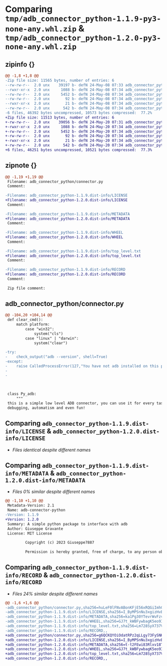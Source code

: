 # Comparing `tmp/adb_connector_python-1.1.9-py3-none-any.whl.zip` & `tmp/adb_connector_python-1.2.0-py3-none-any.whl.zip`

## zipinfo {}

```diff
@@ -1,8 +1,8 @@
-Zip file size: 11565 bytes, number of entries: 6
--rw-rw-r--  2.0 unx    39197 b- defN 24-May-08 07:33 adb_connector_python/connector.py
--rwxr-xr-x  2.0 unx     1088 b- defN 24-May-08 07:34 adb_connector_python-1.1.9.dist-info/LICENSE
--rw-rw-r--  2.0 unx     5452 b- defN 24-May-08 07:34 adb_connector_python-1.1.9.dist-info/METADATA
--rw-rw-r--  2.0 unx       92 b- defN 24-May-08 07:34 adb_connector_python-1.1.9.dist-info/WHEEL
--rwxr-xr-x  2.0 unx       21 b- defN 24-May-08 07:34 adb_connector_python-1.1.9.dist-info/top_level.txt
--rw-rw-r--  2.0 unx      542 b- defN 24-May-08 07:34 adb_connector_python-1.1.9.dist-info/RECORD
-6 files, 46392 bytes uncompressed, 10573 bytes compressed:  77.2%
+Zip file size: 11513 bytes, number of entries: 6
+-rw-rw-r--  2.0 unx    39056 b- defN 24-May-20 07:31 adb_connector_python/connector.py
+-rwxr-xr-x  2.0 unx     1088 b- defN 24-May-20 07:34 adb_connector_python-1.2.0.dist-info/LICENSE
+-rw-rw-r--  2.0 unx     5452 b- defN 24-May-20 07:34 adb_connector_python-1.2.0.dist-info/METADATA
+-rw-rw-r--  2.0 unx       92 b- defN 24-May-20 07:34 adb_connector_python-1.2.0.dist-info/WHEEL
+-rwxr-xr-x  2.0 unx       21 b- defN 24-May-20 07:34 adb_connector_python-1.2.0.dist-info/top_level.txt
+-rw-rw-r--  2.0 unx      542 b- defN 24-May-20 07:34 adb_connector_python-1.2.0.dist-info/RECORD
+6 files, 46251 bytes uncompressed, 10521 bytes compressed:  77.3%
```

## zipnote {}

```diff
@@ -1,19 +1,19 @@
 Filename: adb_connector_python/connector.py
 Comment: 
 
-Filename: adb_connector_python-1.1.9.dist-info/LICENSE
+Filename: adb_connector_python-1.2.0.dist-info/LICENSE
 Comment: 
 
-Filename: adb_connector_python-1.1.9.dist-info/METADATA
+Filename: adb_connector_python-1.2.0.dist-info/METADATA
 Comment: 
 
-Filename: adb_connector_python-1.1.9.dist-info/WHEEL
+Filename: adb_connector_python-1.2.0.dist-info/WHEEL
 Comment: 
 
-Filename: adb_connector_python-1.1.9.dist-info/top_level.txt
+Filename: adb_connector_python-1.2.0.dist-info/top_level.txt
 Comment: 
 
-Filename: adb_connector_python-1.1.9.dist-info/RECORD
+Filename: adb_connector_python-1.2.0.dist-info/RECORD
 Comment: 
 
 Zip file comment:
```

## adb_connector_python/connector.py

```diff
@@ -104,20 +104,14 @@
 def clear_cmd():
     match platform:
         case "win32":
             system("cls")
         case "linux" | "darwin":
             system("clear")
 
-try:
-    check_output("adb --version", shell=True)
-except:
-    raise CalledProcessError(127,"You have not adb installed on this pc")
-
-
 
 
 
 class Py_adb:
     """
 this is a simple low level ADB connector, you can use it for every task, such as
 debugging, automatism and even fun!
```

## Comparing `adb_connector_python-1.1.9.dist-info/LICENSE` & `adb_connector_python-1.2.0.dist-info/LICENSE`

 * *Files identical despite different names*

## Comparing `adb_connector_python-1.1.9.dist-info/METADATA` & `adb_connector_python-1.2.0.dist-info/METADATA`

 * *Files 0% similar despite different names*

```diff
@@ -1,10 +1,10 @@
 Metadata-Version: 2.1
 Name: adb-connector-python
-Version: 1.1.9
+Version: 1.2.0
 Summary: A simple python package to interface with adb
 Author: Giuseppe Gravante
 License: MIT License
         
         Copyright (c) 2023 Giuseppe7887
         
         Permission is hereby granted, free of charge, to any person obtaining a copy
```

## Comparing `adb_connector_python-1.1.9.dist-info/RECORD` & `adb_connector_python-1.2.0.dist-info/RECORD`

 * *Files 24% similar despite different names*

```diff
@@ -1,6 +1,6 @@
-adb_connector_python/connector.py,sha256=huLeF0lFNvABonKFjE56xRQGiImhCHC9GLs1Dvu3MfQ,39197
-adb_connector_python-1.1.9.dist-info/LICENSE,sha256=I_ByMPSnNu3xgizHvEHpoes3YsmO8uQx80UpXk2oWGc,1088
-adb_connector_python-1.1.9.dist-info/METADATA,sha256=ka1Pg30YTevrWvFzvX5YGBLzzK05WXTS-mpSKHiWfhA,5452
-adb_connector_python-1.1.9.dist-info/WHEEL,sha256=GJ7t_kWBFywbagK5eo9IoUwLW6oyOeTKmQ-9iHFVNxQ,92
-adb_connector_python-1.1.9.dist-info/top_level.txt,sha256=Lm728SyX737VLY8s8V37rYl62-Gs84c1b7py5lKl8Xc,21
-adb_connector_python-1.1.9.dist-info/RECORD,,
+adb_connector_python/connector.py,sha256=g6QCKQYOiOdatRPz2qLLgy73FySNK0m1fK72V3aNDqU,39056
+adb_connector_python-1.2.0.dist-info/LICENSE,sha256=I_ByMPSnNu3xgizHvEHpoes3YsmO8uQx80UpXk2oWGc,1088
+adb_connector_python-1.2.0.dist-info/METADATA,sha256=t-t2FEwi83Rlxv18T6DEFwZrZkKdPEhWrIcimw9nHpc,5452
+adb_connector_python-1.2.0.dist-info/WHEEL,sha256=GJ7t_kWBFywbagK5eo9IoUwLW6oyOeTKmQ-9iHFVNxQ,92
+adb_connector_python-1.2.0.dist-info/top_level.txt,sha256=Lm728SyX737VLY8s8V37rYl62-Gs84c1b7py5lKl8Xc,21
+adb_connector_python-1.2.0.dist-info/RECORD,,
```

